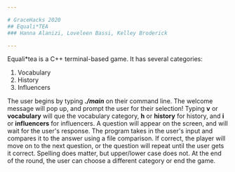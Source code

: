 ```yaml
---

# GraceHacks 2020
## Equali*TEA
### Hanna Alanizi, Loveleen Bassi, Kelley Broderick

---
```


Equali*tea is a C++ terminal-based game. It has several categories:
1. Vocabulary
2. History
3. Influencers

The user begins by typing ***./main*** on their command line. The welcome message will pop up, and prompt the user for their selection!
Typing **v** or **vocabulary** will que the vocabulary category, **h** or **history** for history, and **i** or **influencers** for influencers.
A question will appear on the screen, and will wait for the user's response. The program takes in the user's input and compares it to the answer using a file comparison.
If correct, the player will move on to the next question, or the question will repeat until the user gets it correct. Spelling does matter, but upper/lower case does not.
At the end of the round, the user can choose a different category or end the game.
